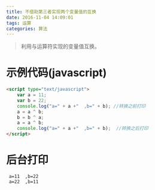 ```yaml
---
title: 不借助第三者实现两个变量值的互换
date: 2016-11-04 14:09:01
tags: 运算
categories: 算法
---
```

>利用与运算符实现的变量值互换。

<!--more-->
# 示例代码(javascript)
```html
<script type="text/javascript">
	var a = 11;
	var b = 22;
	console.log("a=" + a +"  ,b=" + b); //转换之前打印
	a = a ^ b;
	b = b ^ a;
	a = a ^ b;
	console.log("a=" + a +"  ,b=" + b);  //转换之后打印
</script>
```
# 后台打印
     a=11  ,b=22
     a=22  ,b=11 